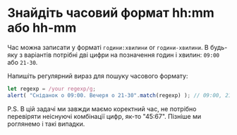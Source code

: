 # Знайдіть часовий формат hh:mm або hh-mm

Час можна записати у форматі `години:хвилини` or `години-хвилини`. В будь-яку з варіантів потрібні дві цифри на позначення годин і хвилин:  `09:00` або `21-30`.

Напишіть регулярний вираз для пошуку часового формату:

```js
let regexp = /your regexp/g;
alert( "Сніданок о 09:00. Вечеря о 21-30".match(regexp) ); // 09:00, 21-30
```

P.S. В цій задачі ми завжди маємо коректний час, не потрібно перевіряти неіснуючі комбінації цифр, як-то "45:67". Пізніше ми роглянемо і такі випадки.
